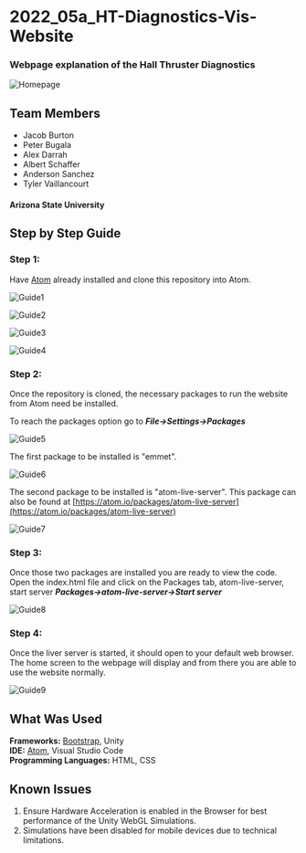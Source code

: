 # 2022_05a_HT-Diagnostics-Vis-Website

### Webpage explanation of the Hall Thruster Diagnostics

![Homepage](readme_imgs/HomepageScreenshot.png)

## Team Members
* Jacob Burton
* Peter Bugala
* Alex Darrah
* Albert Schaffer
* Anderson Sanchez
* Tyler Vaillancourt

#### Arizona State University

## Step by Step Guide
### Step 1:
Have [Atom](https://atom.io/) already installed and clone this repository into Atom.

![Guide1](readme_imgs/1.png)

![Guide2](readme_imgs/2.png)

![Guide3](readme_imgs/3.png)

![Guide4](readme_imgs/4.png)

### Step 2:
Once the repository is cloned, the necessary packages to run the website from Atom need be installed.

To reach the packages option go to ***File->Settings->Packages***

![Guide5](readme_imgs/5.png)

The first package to be installed is "emmet".

![Guide6](readme_imgs/6.png)

The second package to be installed is "atom-live-server".
This package can also be found at [https://atom.io/packages/atom-live-server](https://atom.io/packages/atom-live-server)

![Guide7](readme_imgs/7.png)

### Step 3:
Once those two packages are installed you are ready to view the code.
Open the index.html file and click on the Packages tab, atom-live-server, start server
***Packages->atom-live-server->Start server***

![Guide8](readme_imgs/8.png)

### Step 4:
Once the liver server is started, it should open to your default web browser. The home screen to the webpage will display and from there you are able to use the website normally.

![Guide9](readme_imgs/9.png)

## What Was Used
**Frameworks:** [Bootstrap](https://getbootstrap.com/docs/5.1/getting-started/introduction/), Unity <br />
**IDE:** [Atom](https://atom.io/), Visual Studio Code <br />
**Programming Languages:** HTML, CSS <br />

## Known Issues
1. Ensure Hardware Acceleration is enabled in the Browser for best performance of the Unity WebGL Simulations.
2. Simulations have been disabled for mobile devices due to technical limitations.
